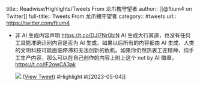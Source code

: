 title:: Readwise/Highlights/Tweets From 龙爪槐守望者
author:: [[@ftium4 on Twitter]]
full-title:: Tweets From 龙爪槐守望者
category:: #tweets
url:: https://twitter.com/ftium4
- 非 AI 生成内容声明
  https://t.co/DJI7Nr0blN
  AI 生成大行其道，也没有任何工具能准确识别内容是否为 AI 生成。如果以后所有的内容都由 AI 生成，人类的文明科技可能面临停滞和无法创新的危机。如果你仍然热衷工匠精神，纯手工生产内容，那么可以在自己创作的内容上附上这个 not by AI 徽章， https://t.co/lF2owCA3ak
  
  ![](https://pbs.twimg.com/media/Fr_hJ8WWAAIYcaL.jpg) ([View Tweet](https://twitter.com/ftium4/status/1639276376275427338)) #Highlight #[[2023-05-04]]